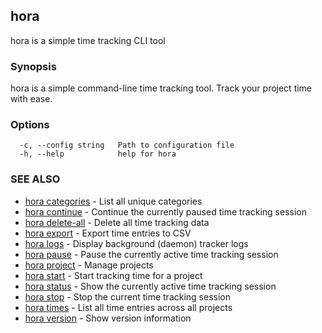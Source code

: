 ## hora

hora is a simple time tracking CLI tool

### Synopsis

hora is a simple command-line time tracking tool. Track your project time with ease.

### Options

```
  -c, --config string   Path to configuration file
  -h, --help            help for hora
```

### SEE ALSO

* [hora categories](hora_categories.md)	 - List all unique categories
* [hora continue](hora_continue.md)	 - Continue the currently paused time tracking session
* [hora delete-all](hora_delete-all.md)	 - Delete all time tracking data
* [hora export](hora_export.md)	 - Export time entries to CSV
* [hora logs](hora_logs.md)	 - Display background (daemon) tracker logs
* [hora pause](hora_pause.md)	 - Pause the currently active time tracking session
* [hora project](hora_project.md)	 - Manage projects
* [hora start](hora_start.md)	 - Start tracking time for a project
* [hora status](hora_status.md)	 - Show the currently active time tracking session
* [hora stop](hora_stop.md)	 - Stop the current time tracking session
* [hora times](hora_times.md)	 - List all time entries across all projects
* [hora version](hora_version.md)	 - Show version information

